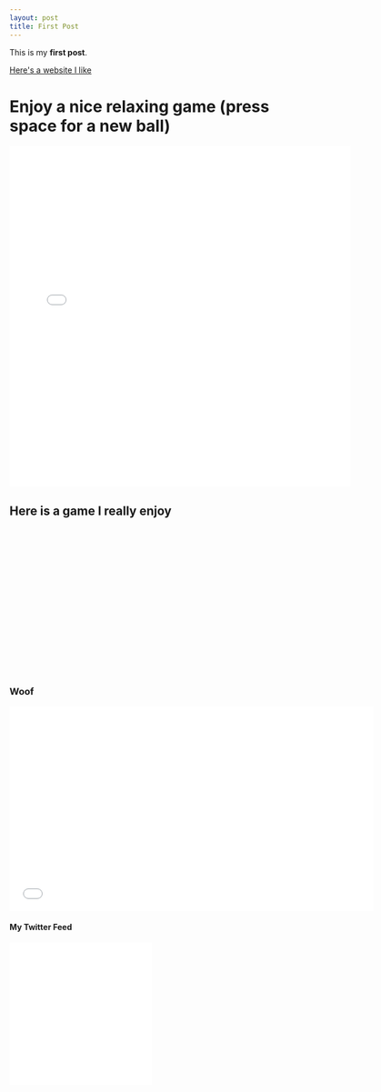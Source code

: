 ```yaml
---
layout: post
title: First Post
---
```


This is my **first post**.

[Here's a website I like](https://youtu.be/dQw4w9WgXcQ)

<h1>Enjoy a nice relaxing game (press space for a new ball)</h1>

<embed type="text/html" src="/scripts/breakout.html"  width="600" height="600">

<h2>Here is a game I really enjoy</h2>

<embed type="image/png" src="/images/Path_of_Exile_Logo.png" width="391" height="255">

<h3>Woof</h3>

<embed type="video/webm" src="/videos/Woof.mp4" width="640" height="360">

<h4>My Twitter Feed</h4>

<embed type="text/html" src="/scripts/twitter_feed.html" width="250" height="250">
